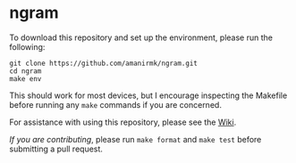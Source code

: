 # ngram

To download this repository and set up the environment, please run the following:
```
git clone https://github.com/amanirmk/ngram.git
cd ngram
make env
```
This should work for most devices, but I encourage inspecting the Makefile before running any `make` commands if you are concerned.

For assistance with using this repository, please see the [Wiki](https://github.com/amanirmk/ngram/wiki/Welcome!).

_If you are contributing_, please run `make format` and `make test` before submitting a pull request.
